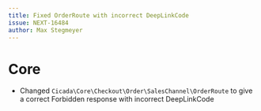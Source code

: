 ```yaml
---
title: Fixed OrderRoute with incorrect DeepLinkCode
issue: NEXT-16484
author: Max Stegmeyer
---
```

# Core
* Changed `Cicada\Core\Checkout\Order\SalesChannel\OrderRoute` to give a correct Forbidden response with incorrect DeepLinkCode
